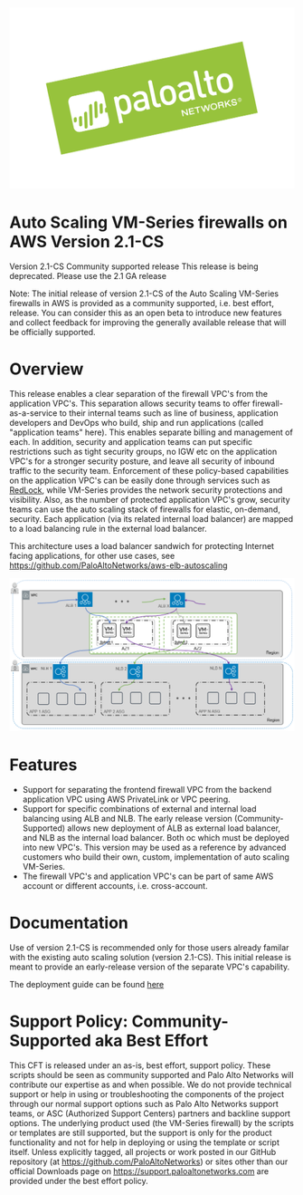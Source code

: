 ![alt_text](/Version-2.1-Community-Supported/pan-logo-badge-green-dark-kick-up.png "logo")

# Auto Scaling VM-Series firewalls on AWS Version 2.1-CS
Version 2.1-CS Community supported release
This release is being deprecated. Please use the 2.1 GA release

Note: The initial release of version 2.1-CS of the Auto Scaling VM-Series firewalls in AWS is provided as a community supported, i.e. best effort, release. You can consider this as an open beta to introduce new features and collect feedback for improving the generally available release that will be officially supported.

# Overview
This release enables a clear separation of the firewall VPC's from the application VPC's. This separation allows security teams to offer firewall-as-a-service to their internal teams such as line of business, application developers and DevOps who build, ship and run applications (called "application teams" here). This enables separate billing and management of each. In addition, security and application teams can put specific restrictions such as tight security groups, no IGW etc on the application VPC's for a stronger security posture, and leave all security of inbound traffic to the security team. Enforcement of these policy-based capabilities on the application VPC's can be easily done through services such as [RedLock](https://www.paloaltonetworks.com/redlock), while VM-Series provides the network security protections and visibility. Also, as the number of protected application VPC's grow, security teams can use the auto scaling stack of firewalls for elastic, on-demand, security. Each application (via its related internal load balancer) are mapped to a load balancing rule in the external load balancer.

This architecture uses a load balancer sandwich for protecting Internet facing applications, for other use cases, see https://github.com/PaloAltoNetworks/aws-elb-autoscaling

![alt text](/Version-2.1-Community-Supported/cft_elb21CS.png?raw=true "Topology for the Auto Scaling VM-Series Firewalls on AWS Version 2.1")


# Features
* Support for separating the frontend firewall VPC from the backend application VPC using AWS PrivateLink or VPC peering.
* Support for specific combinations of external and internal load balancing using ALB and NLB. The early release version (Community-Supported) allows new deployment of ALB as external load balancer, and NLB as the internal load balancer. Both oc which must be deployed into new VPC's. This version may be used as a reference by advanced customers who build their own, custom, implementation of auto scaling VM-Series.
* The firewall VPC's and application VPC's can be part of same AWS account or different accounts, i.e. cross-account.

# Documentation
Use of version 2.1-CS is recommended only for those users already familar with the existing auto scaling solution (version 2.1-CS). This initial release is meant to provide an early-release version of the separate VPC's capability.

The deployment guide can be found [here](https://github.com/PaloAltoNetworks/aws-elb-autoscaling/blob/master/Version-2.1-Community-Supported/AWS_AutoScale2-1-Community-Supported.pdf)

# Support Policy: Community-Supported aka Best Effort
This CFT is released under an as-is, best effort, support policy. These scripts should be seen as community supported and Palo Alto Networks will contribute our expertise as and when possible. We do not provide technical support or help in using or troubleshooting the components of the project through our normal support options such as Palo Alto Networks support teams, or ASC (Authorized Support Centers) partners and backline support options. The underlying product used (the VM-Series firewall) by the scripts or templates are still supported, but the support is only for the product functionality and not for help in deploying or using the template or script itself. Unless explicitly tagged, all projects or work posted in our GitHub repository (at https://github.com/PaloAltoNetworks) or sites other than our official Downloads page on https://support.paloaltonetworks.com are provided under the best effort policy.
